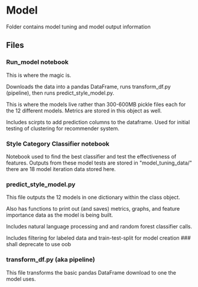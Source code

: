 # Model
Folder contains model tuning and model output information

## Files

### Run_model notebook

This is where the magic is.

Downloads the data into a pandas DataFrame, runs transform_df.py (pipeline), then runs predict_style_model.py.

This is where the models live rather than 300-600MB pickle files each for the 12 different models. Metrics are stored in this object as well.

Includes scirpts to add prediction columns to the dataframe. Used for initial testing of clustering for recommender system.

### Style Category Classifier notebook

Notebook used to find the best classifier and test the effectiveness of features.
Outputs from these model tests are stored in "model_tuning_data/" there are 18 model iteration data stored here.

### predict_style_model.py

This file outputs the 12 models in one dictionary within the class object. 

Also has functions to print out (and saves) metrics, graphs, and feature importance data as the model is being built.

Includes natural language processing and and random forest classifier calls.

Includes filtering for labeled data and train-test-split for model creation ### shall deprecate to use oob

### transform_df.py (aka pipeline)

This file transforms the basic pandas DataFrame download to one the model uses.
